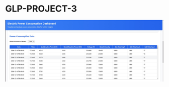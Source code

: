 # GLP-PROJECT-3
![PNG Example](https://github.com/Mavia-Khan/GLP-PROJECT-3/blob/26917616b534b343fe835757869a03d8b42ef5cc/WhatsApp%20Image%202025-01-01%20at%204.27.46%20PM.jpeg)
